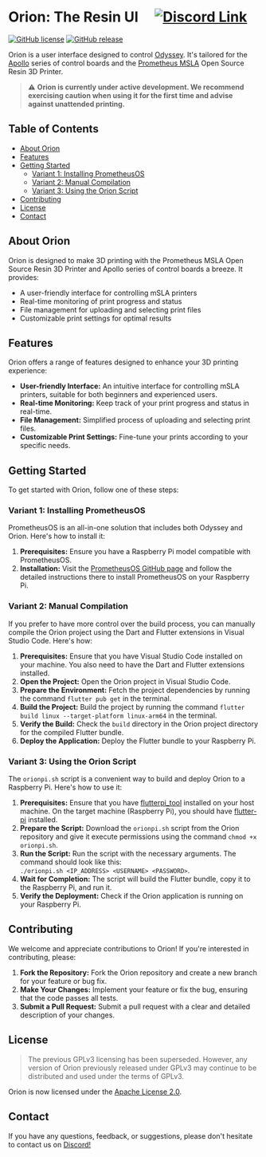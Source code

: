 # Orion: The Resin UI &nbsp;&nbsp;&nbsp; [![Discord Link](https://discordapp.com/api/guilds/881628699500359731/widget.png?style=shield)](https://discord.gg/GFUn9gwRsj)

[![GitHub license](https://img.shields.io/github/license/TheContrappostoShop/Orion.svg?style=for-the-badge)](https://github.com/TheContrappostoShop/Orion/blob/main/LICENSE)
[![GitHub release](https://img.shields.io/github/release/TheContrappostoShop/Orion.svg?style=for-the-badge)](https://github.com/TheContrappostoShop/Orion/releases)

Orion is a user interface designed to control [Odyssey](https://github.com/TheContrappostoShop/Odyssey). It's tailored for the [Apollo](https://github.com/TheContrappostoShop/Apollo) series of control boards and the [Prometheus MSLA](https://github.com/TheContrappostoShop/Prometheus-MSLA) Open Source Resin 3D Printer.

> :warning: **Orion is currently under active development. We recommend exercising caution when using it for the first time and advise against unattended printing.**

## Table of Contents

- [About Orion](#about-orion)
- [Features](#features)
- [Getting Started](#getting-started)
  - [Variant 1: Installing PrometheusOS](#variant-1-installing-prometheusos)
  - [Variant 2: Manual Compilation](#variant-2-manual-compilation)
  - [Variant 3: Using the Orion Script](#variant-3-using-the-orion-script)
- [Contributing](#contributing)
- [License](#license)
- [Contact](#contact)

## About Orion

Orion is designed to make 3D printing with the Prometheus MSLA Open Source Resin 3D Printer and Apollo series of control boards a breeze. It provides:

- A user-friendly interface for controlling mSLA printers
- Real-time monitoring of print progress and status
- File management for uploading and selecting print files
- Customizable print settings for optimal results

## Features

Orion offers a range of features designed to enhance your 3D printing experience:

- **User-friendly Interface:** An intuitive interface for controlling mSLA printers, suitable for both beginners and experienced users.
- **Real-time Monitoring:** Keep track of your print progress and status in real-time.
- **File Management:** Simplified process of uploading and selecting print files.
- **Customizable Print Settings:** Fine-tune your prints according to your specific needs.

## Getting Started

To get started with Orion, follow one of these steps:

### Variant 1: Installing PrometheusOS

PrometheusOS is an all-in-one solution that includes both Odyssey and Orion. Here's how to install it:

1. **Prerequisites:** Ensure you have a Raspberry Pi model compatible with PrometheusOS.
2. **Installation:** Visit the [PrometheusOS GitHub page](https://github.com/TheContrappostoShop/PrometheusOS) and follow the detailed instructions there to install PrometheusOS on your Raspberry Pi.

### Variant 2: Manual Compilation

If you prefer to have more control over the build process, you can manually compile the Orion project using the Dart and Flutter extensions in Visual Studio Code. Here's how:

1. **Prerequisites:** Ensure that you have Visual Studio Code installed on your machine. You also need to have the Dart and Flutter extensions installed.
2. **Open the Project:** Open the Orion project in Visual Studio Code.
3. **Prepare the Environment:** Fetch the project dependencies by running the command `flutter pub get` in the terminal.
4. **Build the Project:** Build the project by running the command `flutter build linux --target-platform linux-arm64` in the terminal.
5. **Verify the Build:** Check the `build` directory in the Orion project directory for the compiled Flutter bundle.
6. **Deploy the Application:** Deploy the Flutter bundle to your Raspberry Pi.

### Variant 3: Using the Orion Script

The `orionpi.sh` script is a convenient way to build and deploy Orion to a Raspberry Pi. Here's how to use it:

1. **Prerequisites:** Ensure that you have [flutterpi_tool](https://pub.dev/packages/flutterpi_tool) installed on your host machine. On the target machine (Raspberry Pi), you should have [flutter-pi](https://github.com/ardera/flutter-pi) installed.
2. **Prepare the Script:** Download the `orionpi.sh` script from the Orion repository and give it execute permissions using the command `chmod +x orionpi.sh`.
3. **Run the Script:** Run the script with the necessary arguments. The command should look like this: <br>`./orionpi.sh <IP_ADDRESS> <USERNAME> <PASSWORD>`.
4. **Wait for Completion:** The script will build the Flutter bundle, copy it to the Raspberry Pi, and run it.
5. **Verify the Deployment:** Check if the Orion application is running on your Raspberry Pi.

## Contributing

We welcome and appreciate contributions to Orion! If you're interested in contributing, please:

1. **Fork the Repository:** Fork the Orion repository and create a new branch for your feature or bug fix.
2. **Make Your Changes:** Implement your feature or fix the bug, ensuring that the code passes all tests.
3. **Submit a Pull Request:** Submit a pull request with a clear and detailed description of your changes.

## License

> The previous GPLv3 licensing has been superseded. However, any version of Orion previously released under GPLv3 may continue to be distributed and used under the terms of GPLv3.

Orion is now licensed under the [Apache License 2.0](LICENSE).

## Contact

If you have any questions, feedback, or suggestions, please don't hesitate to contact us on [Discord!](https://discord.gg/GFUn9gwRsj)
